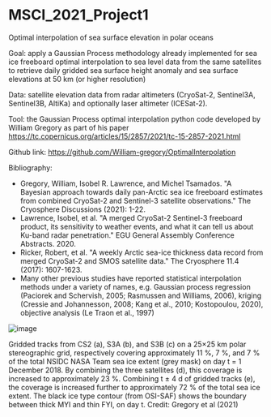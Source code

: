 # MSCI_2021_Project1
Optimal interpolation of sea surface elevation in polar oceans

Goal: apply a Gaussian Process methodology already implemented for sea ice freeboard optimal interpolation to sea level data from the same satellites to retrieve daily gridded sea surface height anomaly and sea surface elevations at 50 km (or higher resolution)

Data: satellite elevation data from radar altimeters (CryoSat-2, Sentinel3A, Sentinel3B, AltiKa) and optionally laser altimeter (ICESat-2). 

Tool: the Gaussian Process optimal interpolation python code developed by William Gregory as part of his paper https://tc.copernicus.org/articles/15/2857/2021/tc-15-2857-2021.html

Github link: https://github.com/William-gregory/OptimalInterpolation

Bibliography: 

- Gregory, William, Isobel R. Lawrence, and Michel Tsamados. "A Bayesian approach towards daily pan-Arctic sea ice freeboard estimates from combined CryoSat-2 and Sentinel-3 satellite observations." The Cryosphere Discussions (2021): 1-22.
- Lawrence, Isobel, et al. "A merged CryoSat-2 Sentinel-3 freeboard product, its sensitivity to weather events, and what it can tell us about Ku-band radar penetration." EGU General Assembly Conference Abstracts. 2020.
- Ricker, Robert, et al. "A weekly Arctic sea-ice thickness data record from merged CryoSat-2 and SMOS satellite data." The Cryosphere 11.4 (2017): 1607-1623.
- Many other previous studies have reported statistical interpolation methods under a variety of names, e.g. Gaussian process
regression (Paciorek and Schervish, 2005; Rasmussen and Williams, 2006), kriging (Cressie and Johannesson, 2008; Kang et al., 2010; Kostopoulou, 2020), objective analysis (Le Traon et al., 1997)


![image](https://user-images.githubusercontent.com/29431131/135471635-20bb34b9-054b-456a-822d-c4b1dbd38ed5.png)

Gridded tracks from CS2 (a), S3A (b), and S3B (c) on a 25×25 km polar stereographic grid, respectively covering approximately
11 %, 7 %, and 7 % of the total NSIDC NASA Team sea ice extent (grey mask) on day t = 1 December 2018. By combining the three
satellites (d), this coverage is increased to approximately 23 %. Combining t ± 4 d of gridded tracks (e), the coverage is increased further to
approximately 72 % of the total sea ice extent. The black ice type contour (from OSI-SAF) shows the boundary between thick MYI and thin
FYI, on day t. Credit: Gregory et al (2021)
